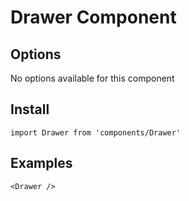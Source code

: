 # Drawer Component


## Options
No options available for this component

## Install
```
import Drawer from 'components/Drawer'
```

## Examples
```
<Drawer />
```